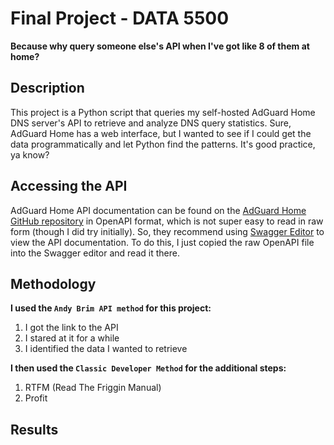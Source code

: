 # Final Project - DATA 5500
**Because why query someone else's API when I've got like 8 of them at home?**

## Description
This project is a Python script that queries my self-hosted AdGuard Home DNS server's API to retrieve and analyze DNS query statistics. Sure, AdGuard Home has a web interface, but I wanted to see if I could get the data programmatically and let Python find the patterns. It's good practice, ya know?

## Accessing the API
AdGuard Home API documentation can be found on the [AdGuard Home GitHub repository](https://github.com/AdguardTeam/AdGuardHome/blob/master/openapi/openapi.yaml) in OpenAPI format, which is not super easy to read in raw form (though I did try initially). So, they recommend using [Swagger Editor](https://editor.swagger.io/) to view the API documentation. To do this, I just copied the raw OpenAPI file into the Swagger editor and read it there.

## Methodology
**I used the `Andy Brim API method` for this project:**
1. I got the link to the API
2. I stared at it for a while
3. I identified the data I wanted to retrieve

**I then used the `Classic Developer Method` for the additional steps:**
1. RTFM (Read The Friggin Manual)
2. Profit

## Results
